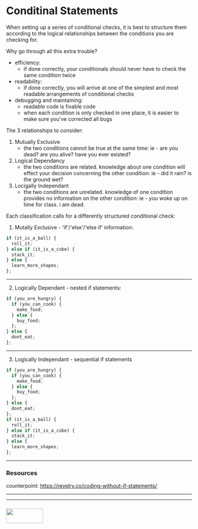 # Conditinal Statements

When setting up a series of conditional checks, it is best to structure them according to the logical relationships between the conditions you are checking for.

Why go through all this extra trouble?
* efficiency:
    - if done correctly, your conditionals should never have to check the same condition twice
* readability:
    - if done correctly, you will arrive at one of the simplest and most readable arrangements of conditional checks
* debugging and maintaining:
    - readable code is fixable code
    - when each condition is only checked in one place, it is easier to make sure you've corrected all bugs

The 3 relationships to consider:
1. Mutually Exclusive
    - the two conditions cannot be true at the same time:
    ie - are you dead? are you alive? have you ever existed?
2. Logical Dependancy
    - the two conditions are related.  knowledge about one condition will effect your decision concerning the other condition:
    ie -  did it rain? is the ground wet?
3. Locigally Independant
    - the two conditions are unrelated.  knowledge of one condition provides no information on the other condition:
    ie - you woke up on time for class.  i am dead.

Each classification calls for a differently structured conditional check:

1. Mutally Exclusive  -  'if'/'else'/'else if' information:
```js
if (it_is_a_ball) {
  roll_it;
} else if (it_is_a_cube) {
  stack_it;
} else {
  learn_more_shapes;
};
```

---

2. Logically Dependant  -  nested if statements:
```js
if (you_are_hungry) {
  if (you_can_cook) {
    make_food;
  } else {
    buy_food;
  };
} else {
  dont_eat;
};
```

---

3. Logically Independant  -  sequential if statements
```js
if (you_are_hungry) {
  if (you_can_cook) {
    make_food;
  } else {
    buy_food;
  };
} else {
  dont_eat;
};
if (it_is_a_ball) {
  roll_it;
} else if (it_is_a_cube) {
  stack_it;
} else {
  learn_more_shapes;
};
```  
    
___  
### Resources  
  
counterpoint: https://revelry.co/coding-without-if-statements/  


___
___
### <a href="http://elewa.education/blog" target="_blank"><img src="https://user-images.githubusercontent.com/18554853/34921062-506450ae-f97d-11e7-875f-6feeb26ad72d.png" width="100" height="40"/></a>
